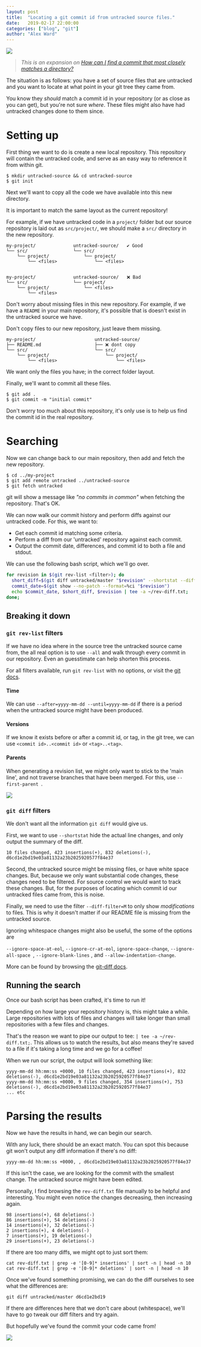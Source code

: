 ```yaml
---
layout: post
title:  "Locating a git commit id from untracked source files."
date:   2019-02-17 22:00:00
categories: ["blog", "git"]
author: "Alex Ward"
---
```


![](https://i.imgur.com/MzX4VjD.png)

>  _This is an expansion on [How can I find a commit that most closely matches a directory?](https://stackoverflow.com/questions/6388283/git-how-can-i-find-a-commit-that-most-closely-matches-a-directory)_

The situation is as follows: you have a set of source files that are untracked and you want to locate at what point in your git tree they came from.

You know they _should_ match a commit id in your repository (or as close as you can get), but you're not sure _where_. These files might also have had untracked changes done to them since.

# Setting up

First thing we want to do is create a new local repository. This repository will contain the untracked code, and serve as an easy way to reference it from within git.

```shell
$ mkdir untracked-source && cd untracked-source
$ git init
```

Next we'll want to copy all the code we have available into this new directory.

It is important to match the same layout as the current repository!

For example, if we have untracked code in a `project/` folder but our source repository is laid out as `src/project/`, we should make a `src/` directory in the new repository.

```plain
my-project/              untracked-source/   ✔ Good
└── src/                 └── src/
    └── project/             └── project/
        └── <files>              └── <files>


my-project/              untracked-source/   ❌ Bad
└── src/                 └── project/
    └── project/             └── <files>
        └── <files>
```

Don't worry about missing files in this new repository. For example, if we have a `README` in your main repository, it's possible that is doesn't exist in the untracked source we have.

Don't copy files to our new repository, just leave them missing.


```plain
my-project/                      untracked-source/
├── README.md                    ├── ❌ dont copy
└── src/                         └── src/
    └── project/                     └── project/
        └── <files>                      └── <files>
```

We want only the files you have; in the correct folder layout.

Finally, we'll want to commit all these files.

```shell
$ git add .
$ git commit -m "initial commit"
```

Don't worry too much about this repository, it's only use is to help us find the commit id in the real repository.

# Searching

Now we can change back to our main repository, then add and fetch the new repository. 

```shell
$ cd ../my-project
$ git add remote untracked ../untracked-source
$ git fetch untracked
```

git will show a message like _"no commits in common"_ when fetching the repository. That's OK.

We can now walk our commit history and perform diffs against our untracked code. For this, we want to:

- Get each commit id matching some criteria.
- Perform a diff from our 'untracked' repository against each commit.
- Output the commit date, differences, and commit id to both a file and stdout.

We can use the following bash script, which we'll go over.

```bash
for revision in $(git rev-list <filter>); do
  short_diff=$(git diff untracked/master "$revision" --shortstat --diff-filter=M <other filters>)
  commit_date=$(git show --no-patch --format=%ci "$revision")
  echo $commit_date, $short_diff, $revision | tee -a ~/rev-diff.txt;
done;
```


## Breaking it down

### `git rev-list` filters 

If we have no idea where in the source tree the untracked source came from, the all real option is to use `--all` and walk through every commit in our repository. Even an guesstimate can help shorten this process.

For all filters available, run `git rev-list` with no options, or visit the [git docs](https://git-scm.com/docs/git-rev-list).

#### Time

We can use `--after=yyyy-mm-dd --until=yyyy-mm-dd` if there is a period when the untracked source might have been produced.

#### Versions

If we know it exists before or after a commit id, or tag, in the git tree, we can use `<commit id>..<commit id>` or `<tag>..<tag>`.

#### Parents

When generating a revision list, we might only want to stick to the 'main line', and not traverse branches that have been merged. For this, use `--first-parent `. 

![](https://i.imgur.com/E3nqXuc.png)

### `git diff` filters

We don't want all the information `git diff` would give us. 

First, we want to use `--shortstat` hide the actual line changes, and only output the summary of the diff.

```plain
10 files changed, 423 insertions(+), 832 deletions(-), d6cd1e2bd19e03a81132a23b2025920577f84e37
```

Second, the untracked source might be missing files, or have white space changes. But, because we only want substantial code changes, these changes need to be filtered. For source control we would want to track these changes. But, for the purposes of locating which commit id our untracked files came from, this is noise.

Finally, we need to use the filter `--diff-filter=M` to only show _modifications_ to files. This is why it doesn't matter if our README file is missing from the untracked source.

Ignoring whitespace changes might also be useful, the some of the options are

`--ignore-space-at-eol`, `--ignore-cr-at-eol`, `ignore-space-change`, `--ignore-all-space `, `--ignore-blank-lines` , and `--allow-indentation-change`.

More can be found by browsing the [git-diff docs](https://git-scm.com/docs/git-diff).

## Running the search

Once our bash script has been crafted, it's time to run it!

Depending on how large your repository history is, this might take a while. Large repositories with lots of files and changes will take longer than small repositories with a few files and changes.

That's the reason we want to pipe our output to tee: `| tee -a ~/rev-diff.txt;`. This allows us to watch the results, but also means they're saved to a file if it's taking a long time and we go for a coffee!

When we run our script, the output will look something like:

```plain
yyyy-mm-dd hh:mm:ss +0000, 10 files changed, 423 insertions(+), 832 deletions(-), d6cd1e2bd19e03a81132a23b2025920577f84e37
yyyy-mm-dd hh:mm:ss +0000, 9 files changed, 354 insertions(+), 753 deletions(-), d6cd1e2bd19e03a81132a23b2025920577f84e37
... etc
```


# Parsing the results

Now we have the results in hand, we can begin our search.

With any luck, there should be an exact match. You can spot this because git won't output any diff information if there's no diff:

```plain
yyyy-mm-dd hh:mm:ss +0000, , d6cd1e2bd19e03a81132a23b2025920577f84e37
```

If this isn't the case, we are looking for the commit with the smallest change. The untracked source might have been edited.

Personally, I find browsing the `rev-diff.txt` file manually to be helpful and interesting. You might even notice the changes decreasing, then increasing again.

```plain
98 insertions(+), 68 deletions(-)
86 insertions(+), 54 deletions(-)
14 insertions(+), 32 deletions(-)
2 insertions(+), 4 deletions(-)
7 insertions(+), 19 deletions(-)
29 insertions(+), 23 deletions(-)
```

If there are too many diffs, we might opt to just sort them:

```shell
cat rev-diff.txt | grep -e '[0-9]* insertions' | sort -n | head -n 10
cat rev-diff.txt | grep -e '[0-9]* deletions' | sort -n | head -n 10
```

Once we've found something promising, we can do the diff ourselves to see what the differences are:

```shell
git diff untracked/master d6cd1e2bd19
```

If there are differences here that we don't care about (whitespace), we'll have to go tweak our diff filters and try again.

But hopefully we've found the commit your code came from!

![](https://i.imgur.com/ZF93sUv.png)

